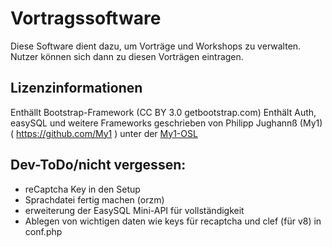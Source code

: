 # Vortragssoftware

Diese Software dient dazu, um Vorträge und Workshops zu verwalten. Nutzer können sich dann zu diesen Vorträgen eintragen.

## Lizenzinformationen
Enthällt Bootstrap-Framework (CC BY 3.0 getbootstrap.com)
Enthält Auth, easySQL und weitere Frameworks geschrieben von Philipp Jughannß (My1) ( https://github.com/My1 ) unter der [My1-OSL](My1-OSL.md)

## Dev-ToDo/nicht vergessen:
 - reCaptcha Key in den Setup
 - Sprachdatei fertig machen (orzm)
 - erweiterung der EasySQL Mini-API für vollständigkeit
 - Ablegen von wichtigen daten wie keys für recaptcha und clef (für v8) in conf.php
